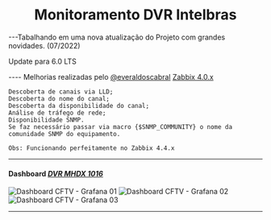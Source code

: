 
# <div align="center">Monitoramento DVR Intelbras </div>

---Tabalhando em uma nova atualização do Projeto com grandes novidades. (07/2022)

Update para 6.0 LTS

---- Melhorias realizadas pelo [@everaldoscabral](https://github.com/everaldoscabral) [Zabbix 4.0.x](https://github.com/GeorgeHPD/Monitoramento-DVR-Intelbras-Zabbix/tree/master/Template/Template%20Zabbix%204.0.x) 

    Descoberta de canais via LLD;
    Descoberta do nome do canal; 
    Descoberta da disponibilidade do canal;
    Análise de tráfego de rede;
    Disponibilidade SNMP.
    Se faz necessário passar via macro {$SNMP_COMMUNITY} o nome da comunidade SNMP do equipamento.
    
    Obs: Funcionando perfeitamente no Zabbix 4.4.x
    
    
    
    
    
    
    

---
#### Dashboard [***DVR MHDX 1016***](https://grafana.com/grafana/dashboards/10689)
![Dashboard CFTV - Grafana 01](https://user-images.githubusercontent.com/47629745/62641834-dd06a800-b91a-11e9-90b5-41ff0b8c035c.png)
![Dashboard CFTV - Grafana 02](https://user-images.githubusercontent.com/47629745/62641854-e98b0080-b91a-11e9-97fa-6aebc28bf931.png)
![Dashboard CFTV - Grafana 03](https://user-images.githubusercontent.com/47629745/62641864-ef80e180-b91a-11e9-8735-36f5aa2aab65.png)


---
